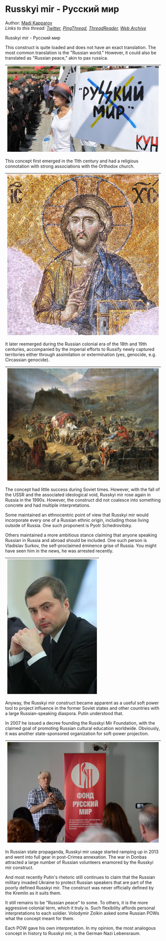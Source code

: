 # Russkyi mir - Русский мир

Author: [Madi Kapparov](https://twitter.com/MuKappa)  
*Links to this thread: [Twitter](https://twitter.com/MuKappa/status/1523740214061309952), [PingThread](https://pingthread.com/thread/1523740214061309952), [ThreadReader](https://threadreaderapp.com/thread/1523740214061309952.html), [Web Archive](https://web.archive.org/web/*/https://twitter.com/MuKappa/status/1523740214061309952)*

Russkyi mir - Русский мир

This construct is quite loaded and does not have an exact translation. The most common translation is the "Russian world." However, it could also be translated as "Russian peace," akin to pax russica.

| [![](/media/1523740248920199168/3_1523738076572524547.jpg)](/media/1523740248920199168/3_1523738076572524547.jpg) |
| :-: |

This concept first emerged in the 11th century and had a religious connotation with strong associations with the Orthodox church.

| [![](/media/1523740248920199168/3_1523738811452301315.jpg)](/media/1523740248920199168/3_1523738811452301315.jpg) |
| :-: |

It later reemerged during the Russian colonial era of the 18th and 19th centuries, accompanied by the imperial efforts to Russify newly captured territories either through assimilation or extermination (yes, genocide, e.g. Circassian genocide).

| [![](/media/1523740248920199168/3_1523738448548577285.jpg)](/media/1523740248920199168/3_1523738448548577285.jpg) |
| :-: |

The concept had little success during Soviet times. However, with the fall of the USSR and the associated ideological void, Russkyi mir rose again in Russia in the 1990s. However, the construct did not coalesce into something concrete and had multiple interpretations.

Some maintained an ethnocentric point of view that Russkyi mir would incorporate every one of a Russian ethnic origin, including those living outside of Russia. One such proponent is Pyotr Schedrovitsky.

Others maintained a more ambitious stance claiming that anyone speaking Russian in Russia and abroad should be included. One such person is Vladislav Surkov, the self-proclaimed éminence grise of Russia. You might have seen him in the news, he was arrested recently.

| [![](/media/1523740248920199168/3_1523739320573698049.jpg)](/media/1523740248920199168/3_1523739320573698049.jpg) |
| :-: |

Anyway, the Russkyi mir construct became apparent as a useful soft power tool to project influence in the former Soviet states and other countries with a large Russian-speaking diaspora. Putin understood that.

In 2007 he issued a decree founding the Russkyi Mir Foundation, with the claimed goal of promoting Russian cultural education worldwide. Obviously, it was another state-sponsored organization for soft-power projection.

| [![](/media/1523740248920199168/3_1523739543769341953.jpg)](/media/1523740248920199168/3_1523739543769341953.jpg) |
| :-: |

In Russian state propaganda, Russkyi mir usage started ramping up in 2013 and went into full gear in post-Crimea annexation. The war in Donbas attracted a large number of Russian volunteers enamored by the Russkyi mir construct.

And most recently Putin's rhetoric still continues to claim that the Russian military invaded Ukraine to protect Russian speakers that are part of the poorly defined Russkyi mir. The construct was never officially defined by the Kremlin as it suits them.

It still remains to be "Russian peace" to some. To others, it is the more aggressive colonial term, which it truly is. Such flexibility affords personal interpretations to each soldier. Volodymir Zolkin asked some Russian POWs what the concept meant for them.

Each POW gave his own interpretation. In my opinion, the most analogous concept in history to Russkyi mir, is the German Nazi Lebensraum.
